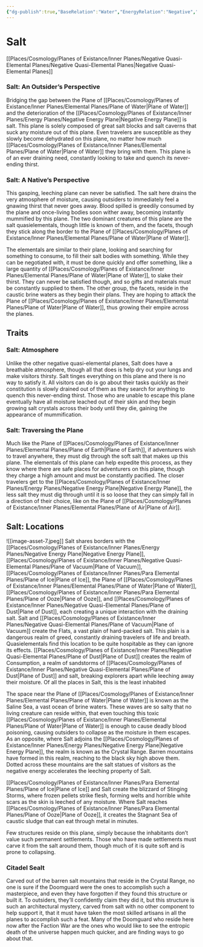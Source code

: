 ```yaml
---
{"dg-publish":true,"BaseRelation":"Water","EnergyRelation":"Negative","aliases":null,"tags":null,"permalink":"/places/cosmology/planes-of-existance/inner-planes/negative-quasi-elemental-planes/plane-of-salt/","dgHomeLink":true,"dgPassFrontmatter":true}
---
```


# Salt
[[Places/Cosmology/Planes of Existance/Inner Planes/Negative Quasi-Elemental Planes/Negative Quasi-Elemental Planes|Negative Quasi-Elemental Planes]]
### Salt: An Outsider’s Perspective
Bridging the gap between the Plane of [[Places/Cosmology/Planes of Existance/Inner Planes/Elemental Planes/Plane of Water|Plane of Water]] and the deterioration of the [[Places/Cosmology/Planes of Existance/Inner Planes/Energy Planes/Negative Energy Plane|Negative Energy Plane]] is salt. This plane is solely composed of great salt blocks and salt caverns that suck any moisture out of this plane. Even travelers are susceptible as they slowly become dehydrated on this plane, no matter how much [[Places/Cosmology/Planes of Existance/Inner Planes/Elemental Planes/Plane of Water|Plane of Water]] they bring with them. This plane is of an ever draining need, constantly looking to take and quench its never-ending thirst.

### Salt: A Native’s Perspective
This gasping, leeching plane can never be satisfied. The salt here drains the very atmosphere of moisture, causing outsiders to immediately feel a gnawing thirst that never goes away. Blood spilled is greedily consumed by the plane and once-living bodies soon wither away, becoming instantly mummified by this plane. The two dominant creatures of this plane are the salt quasielementals, though little is known of them, and the facets, though they stick along the border to the Plane of [[Places/Cosmology/Planes of Existance/Inner Planes/Elemental Planes/Plane of Water|Plane of Water]]. 

The elementals are similar to their plane, looking and searching for something to consume, to fill their salt bodies with something. While they can be negotiated with, it must be done quickly and offer something, like a large quantity of [[Places/Cosmology/Planes of Existance/Inner Planes/Elemental Planes/Plane of Water|Plane of Water]], to slake their thirst. They can never be satisfied though, and so gifts and materials must be constantly supplied to them. The other group, the facets, reside in the caustic brine waters as they begin their plans. They are hoping to attack the Plane of [[Places/Cosmology/Planes of Existance/Inner Planes/Elemental Planes/Plane of Water|Plane of Water]], thus growing their empire across the planes.

## Traits
### Salt: Atmosphere
Unlike the other negative quasi-elemental planes, Salt does have a breathable atmosphere, though all that does is help dry out your lungs and make visitors thirsty. Salt tinges everything on this plane and there is no way to satisfy it. All visitors can do is go about their tasks quickly as their constitution is slowly drained out of them as they search for anything to quench this never-ending thirst. Those who are unable to escape this plane eventually have all moisture leached out of their skin and they begin growing salt crystals across their body until they die, gaining the appearance of mummification.

### Salt: Traversing the Plane
Much like the Plane of [[Places/Cosmology/Planes of Existance/Inner Planes/Elemental Planes/Plane of Earth|Plane of Earth]], if adventurers wish to travel anywhere, they must dig through the soft salt that makes up this plane. The elementals of this plane can help expedite this process, as they know where there are safe places for adventurers on this plane, though they charge a high amount and must be constantly pacified. The closer travelers get to the [[Places/Cosmology/Planes of Existance/Inner Planes/Energy Planes/Negative Energy Plane|Negative Energy Plane]], the less salt they must dig through until it is so loose that they can simply fall in a direction of their choice, like on the Plane of [[Places/Cosmology/Planes of Existance/Inner Planes/Elemental Planes/Plane of Air|Plane of Air]].

## Salt: Locations
![[image-asset-7.jpeg]]
Salt shares borders with the [[Places/Cosmology/Planes of Existance/Inner Planes/Energy Planes/Negative Energy Plane|Negative Energy Plane]], [[Places/Cosmology/Planes of Existance/Inner Planes/Negative Quasi-Elemental Planes/Plane of  Vacuum|Plane of  Vacuum]], [[Places/Cosmology/Planes of Existance/Inner Planes/Para Elemental Planes/Plane of Ice|Plane of Ice]], the Plane of [[Places/Cosmology/Planes of Existance/Inner Planes/Elemental Planes/Plane of Water|Plane of Water]], [[Places/Cosmology/Planes of Existance/Inner Planes/Para Elemental Planes/Plane of Ooze|Plane of Ooze]], and [[Places/Cosmology/Planes of Existance/Inner Planes/Negative Quasi-Elemental Planes/Plane of  Dust|Plane of  Dust]], each creating a unique interaction with the draining salt. Salt and [[Places/Cosmology/Planes of Existance/Inner Planes/Negative Quasi-Elemental Planes/Plane of  Vacuum|Plane of  Vacuum]] create the Flats, a vast plain of hard-packed salt. This plain is a dangerous realm of greed, constantly draining travelers of life and breath. Quasielementals find this location to be quite hospitable as they can ignore its effects. [[Places/Cosmology/Planes of Existance/Inner Planes/Negative Quasi-Elemental Planes/Plane of  Dust|Plane of  Dust]] creates the realm of Consumption, a realm of sandstorms of [[Places/Cosmology/Planes of Existance/Inner Planes/Negative Quasi-Elemental Planes/Plane of  Dust|Plane of  Dust]] and salt, breaking explorers apart while leeching away their moisture. Of all the places in Salt, this is the least inhabited

The space near the Plane of [[Places/Cosmology/Planes of Existance/Inner Planes/Elemental Planes/Plane of Water|Plane of Water]] is known as the Saline Sea, a vast ocean of brine waters. These waves are so salty that no living creature can reside within, that even touching this toxic [[Places/Cosmology/Planes of Existance/Inner Planes/Elemental Planes/Plane of Water|Plane of Water]] is enough to cause deadly blood poisoning, causing outsiders to collapse as the moisture in them escapes. As an opposite, where Salt adjoins the [[Places/Cosmology/Planes of Existance/Inner Planes/Energy Planes/Negative Energy Plane|Negative Energy Plane]], the realm is known as the Crystal Range. Barren mountains have formed in this realm, reaching to the black sky high above them. Dotted across these mountains are the salt statues of visitors as the negative energy accelerates the leeching property of Salt. 

[[Places/Cosmology/Planes of Existance/Inner Planes/Para Elemental Planes/Plane of Ice|Plane of Ice]] and Salt create the blizzard of Stinging Storms, where frozen pellets strike flesh, forming welts and horrible white scars as the skin is leeched of any moisture. Where Salt reaches [[Places/Cosmology/Planes of Existance/Inner Planes/Para Elemental Planes/Plane of Ooze|Plane of Ooze]], it creates the Stagnant Sea of caustic sludge that can eat through metal in minutes. 

Few structures reside on this plane, simply because the inhabitants don’t value such permanent settlements. Those who have made settlements must carve it from the salt around them, though much of it is quite soft and is prone to collapsing.

### Citadel Sealt

Carved out of the barren salt mountains that reside in the Crystal Range, no one is sure if the Doomguard were the ones to accomplish such a masterpiece, and even they have forgotten if they found this structure or built it. To outsiders, they’ll confidently claim they did it, but this structure is such an architectural mystery, carved from salt with no other component to help support it, that it must have taken the most skilled artisans in all the planes to accomplish such a feat. Many of the Doomguard who reside here now after the Faction War are the ones who would like to see the entropic death of the universe happen much quicker, and are finding ways to go about that.